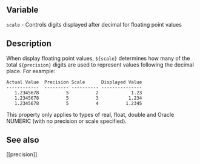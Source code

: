 ## Variable

  `scale` - Controls digits displayed after decimal for floating point values

## Description

  When display floating point values, `${scale}` determines how many of the
  total `${precision}` digits are used to represent values following the
  decimal place.  For example:
   
    Actual Value  Precision Scale      Displayed Value
    ------------  --------- ---------- ---------------
       1.2345678          5          2            1.23
       1.2345678          5          3           1.234
       1.2345678          5          4          1.2345
           
  This property only applies to types of real, float, double and Oracle 
  NUMERIC (with no precision or scale specified).

## See also

  [[precision]]
